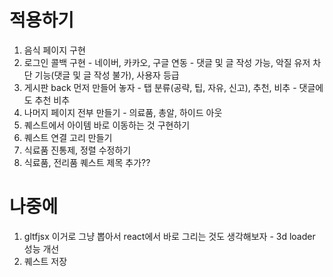 # 적용하기

1. 음식 페이지 구현
2. 로그인 콜백 구현 - 네이버, 카카오, 구글 연동 - 댓글 및 글 작성 가능, 악질 유저 차단 기능(댓글 및 글 작성 불가), 사용자 등급
3. 게시판 back 먼저 만들어 놓자 - 탭 분류(공략, 팁, 자유, 신고), 추천, 비추 - 댓글에도 추천 비추
4. 나머지 페이지 전부 만들기 - 의료품, 총알, 하이드 아웃
5. 퀘스트에서 아이템 바로 이동하는 것 구현하기
6. 퀘스트 연결 고리 만들기
7. 식료품 진통제, 정렬 수정하기
8. 식료품, 전리품 퀘스트 제목 추가??

# 나중에

1. gltfjsx 이거로 그냥 뽑아서 react에서 바로 그리는 것도 생각해보자 - 3d loader 성능 개선
2. 퀘스트 저장
